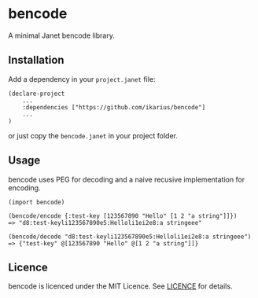 # bencode

A minimal Janet bencode library.

## Installation

Add a dependency in your `project.janet` file:

```
(declare-project
    ...
    :dependencies ["https://github.com/ikarius/bencode"]
    ...
)
```

or just copy the `bencode.janet` in your project folder.

## Usage

bencode uses PEG for decoding and a naive recusive implementation for encoding.

```
(import bencode)

(bencode/encode {:test-key [123567890 "Hello" [1 2 "a string"]]})
=> "d8:test-keyli123567890e5:Helloli1ei2e8:a stringeee"

(bencode/decode "d8:test-keyli123567890e5:Helloli1ei2e8:a stringeee")
=> {"test-key" @[123567890 "Hello" @[1 2 "a string"]]}  

```

## Licence

bencode is licenced under the MIT Licence. See [LICENCE](LICENCE) for details.
